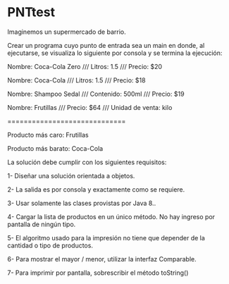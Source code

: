 # PNTtest

Imaginemos un supermercado de barrio.


Crear un programa cuyo punto de entrada sea un main en donde, al ejecutarse, se visualiza lo siguiente por consola y se termina la ejecución:


Nombre: Coca-Cola Zero /// Litros: 1.5 /// Precio: $20

Nombre: Coca-Cola /// Litros: 1.5 /// Precio: $18

Nombre: Shampoo Sedal /// Contenido: 500ml /// Precio: $19

Nombre: Frutillas /// Precio: $64 /// Unidad de venta: kilo

=============================

Producto más caro: Frutillas

Producto más barato: Coca-Cola


La solución debe cumplir con los siguientes requisitos:

1- Diseñar una solución orientada a objetos.

2- La salida es por consola y exactamente como se requiere.

3- Usar solamente las clases provistas por Java 8..

4- Cargar la lista de productos en un único método. No hay ingreso por pantalla de ningún tipo.

5- El algoritmo usado para la impresión no tiene que depender de la cantidad o tipo de productos.

6- Para mostrar el mayor / menor, utilizar la interfaz Comparable.

7- Para imprimir por pantalla, sobrescribir el método toString()
